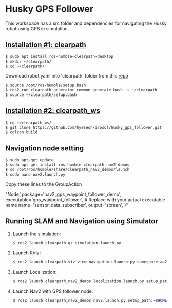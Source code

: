 # Husky GPS Follower 

This workspace has a src folder and dependencies for navigating the Husky robot using GPS in simulation.

## [Installation #1: clearpath](https://docs.clearpathrobotics.com/docs/ros/installation/offboard_pc)
```bash
$ sudo apt install ros-humble-clearpath-desktop
$ mkdir ~/clearpath/
$ cd ~/clearpath/
```
Download robot.yaml into 'clearpath' folder from this [repo](https://github.com/hyeseon-irosol/husky_config/tree/main/clearpath)
```bash
$ source /opt/ros/humble/setup.bash
$ ros2 run clearpath_generator_common generate_bash -s ~/clearpath
$ source ~/clearpath/setup.bash
```

## [Installation #2: clearpath_ws](https://docs.clearpathrobotics.com/docs/ros/tutorials/simulator/install)
```bash
$ cd ~/clearpath_ws/
$ git clone https://github.com/hyeseon-irosol/husky_gps_follower.git
$ colcon build
```

## Navigation node setting
```bash
$ sudo apt-get update
$ sudo apt-get install ros-humble-clearpath-nav2-demos
$ cd /opt/ros/humble/share/clearpath_nav2_demos/launch
$ sudo nano nav2.launch.py
```
Copy these lines to the GroupAction

"Node(
        package='nav2_gps_waypoint_follower_demo',
        executable='gps_waypoint_follower',  # Replace with your actual executable name
        name='sensor_data_subscriber',
        output='screen',
        )"

## Running SLAM and Navigation using Simulator

1. Launch the simulation:
    ```bash
    $ ros2 launch clearpath_gz simulation.launch.py
    ```

2. Launch RViz:
    ```bash
    $ ros2 launch clearpath_viz view_navigation.launch.py namespace:=a200_0284
    ```

3. Launch Localization:
    ```bash
    $ ros2 launch clearpath_nav2_demos localization.launch.py setup_path:=$HOME/clearpath/
    ```

4. Launch Nav2 with GPS follower node:
    ```bash
    $ ros2 launch clearpath_nav2_demos nav2.launch.py setup_path:=$HOME/clearpath/
    ```
